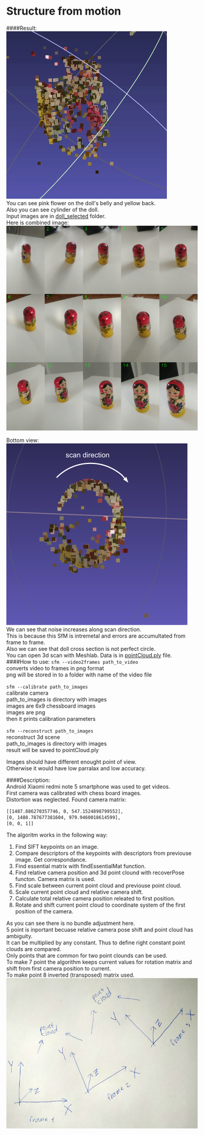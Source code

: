 # Structure from motion  
####Result:  
![3d visualization](./markdown_site/3d_visualization.gif)  
You can see pink flower on the doll's belly and yellow back.  
Also you can see cylinder of the doll.  
Input images are in [doll_selected](./doll_selected) folder.  
Here is combined image:  
![combined image](./markdown_site/input_pano.png)  
  
Bottom view:  
![scan direction](./markdown_site/doll_scan_2.png)  
We can see that noise increases along scan direction.  
This is because this SfM is intremetal and errors are accumultated from frame to frame.  
Also we can see that doll cross section is not perfect circle.  
You can open 3d scan with Meshlab.
Data is in [pointCloud.ply](./pointCloud.ply) file.  
####How to use:
```sfm --video2frames path_to_video```  
   converts video to frames in png format  
   png will be stored in to a folder with name of the video file  
  
```sfm --calibrate path_to_images```  
   calibrate camera  
   path_to_images is directory with images  
   images are 6x9 chessboard images  
   images are png  
   then it prints calibration parameters  
  
```sfm --reconstruct path_to_images```  
   reconstruct 3d scene  
   path_to_images is directory with images  
   result will be saved to pointCloud.ply  
  
Images should have different enought point of view.  
Otherwise it would have low parralax and low accuracy.
    
####Description:  
Android Xiaomi redmi note 5 smartphone was used to get videos.  
First camera was calibrated with chess board images.  
Distortion was neglected. 
Found camera matrix:  
```text
[[1487.886270357746, 0, 547.1524898799552], 
[0, 1488.787677381604, 979.9460018614599],
[0, 0, 1]]
```
The algoritm works in the following way:
1. Find SIFT keypoints on an image.
2. Compare descriptors of the keypoints with descriptors from previouse image. Get correspondance.  
3. Find essential matrix with findEssentialMat function.  
4. Find relative camera position and 3d point clound with recoverPose functon. Camera matrix is used.  
5. Find scale between current point cloud and previouse point cloud.
6. Scale current point cloud and relative camera shift.  
7. Calculate total relative camera position releated to first position.
8. Rotate and shift current point cloud to coordinate system of the first position of the camera.
  
As you can see there is no bundle adjustment here.  
5 point is inportant becuase relative camera pose shift and point cloud has ambiguity.      
It can be multiplied by any constant. Thus to define right constant point clouds are compared.  
Only points that are common for two point clounds can be used.  
To make 7 point the algorithm keeps current values for rotation matrix and shift from first camera position to current.  
To make point 8 inverted (transposed) matrix used.  
![](./markdown_site/frames.jpg)
 


  
